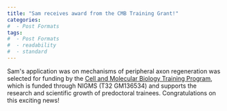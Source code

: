 ```yaml
---
title: "Sam receives award from the CMB Training Grant!"
categories:
#  - Post Formats
tags:
#  - Post Formats
#  - readability
#  - standard
---
```

Sam's application was on mechanisms of peripheral axon regeneration was selected for funding by the [Cell and Molecular Biology Training Program](https://depts.washington.edu/cmbtg/), which is funded through NIGMS (T32 GM136534) and supports the research and scientific growth of predoctoral trainees. Congratulations on this exciting news!
